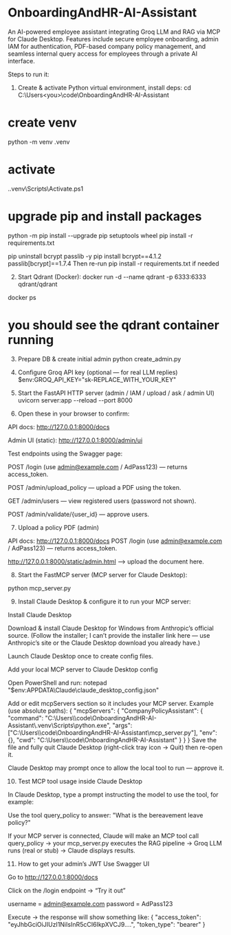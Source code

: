 # OnboardingAndHR-AI-Assistant
An AI-powered employee assistant integrating Groq LLM and RAG via MCP for Claude Desktop. Features include secure employee onboarding, admin IAM for authentication, PDF-based company policy management, and seamless internal query access for employees through a private AI interface.


Steps to run it:

1. Create & activate Python virtual environment, install deps:
cd C:\Users\<you>\code\OnboardingAndHR-AI-Assistant

# create venv
python -m venv .venv

# activate
.\.venv\Scripts\Activate.ps1

# upgrade pip and install packages
python -m pip install --upgrade pip setuptools wheel
pip install -r requirements.txt

pip uninstall bcrypt passlib -y
pip install bcrypt==4.1.2 passlib[bcrypt]==1.7.4
Then re-run pip install -r requirements.txt if needed

2. Start Qdrant (Docker):
docker run -d --name qdrant -p 6333:6333 qdrant/qdrant

docker ps
# you should see the qdrant container running

3. Prepare DB & create initial admin
python create_admin.py

4. Configure Groq API key (optional — for real LLM replies)
$env:GROQ_API_KEY="sk-REPLACE_WITH_YOUR_KEY"

5. Start the FastAPI HTTP server (admin / IAM / upload / ask / admin UI)
uvicorn server:app --reload --port 8000

6. Open these in your browser to confirm:

API docs: http://127.0.0.1:8000/docs

Admin UI (static): http://127.0.0.1:8000/admin/ui

Test endpoints using the Swagger page:

POST /login (use admin@example.com / AdPass123) — returns access_token.

POST /admin/upload_policy — upload a PDF using the token.

GET /admin/users — view registered users (password not shown).

POST /admin/validate/{user_id} — approve users.

7. Upload a policy PDF (admin)

API docs: http://127.0.0.1:8000/docs
POST /login (use admin@example.com / AdPass123) — returns access_token.

http://127.0.0.1:8000/static/admin.html --> upload the document here.

8. Start the FastMCP server (MCP server for Claude Desktop):

python mcp_server.py

9. Install Claude Desktop & configure it to run your MCP server:

Install Claude Desktop

Download & install Claude Desktop for Windows from Anthropic’s official source. (Follow the installer; I can’t provide the installer link here — use Anthropic’s site or the Claude Desktop download you already have.)

Launch Claude Desktop once to create config files.

Add your local MCP server to Claude Desktop config

Open PowerShell and run:
notepad "$env:APPDATA\Claude\claude_desktop_config.json"

Add or edit mcpServers section so it includes your MCP server. Example (use absolute paths):
{
  "mcpServers": {
    "CompanyPolicyAssistant": {
      "command": "C:\\Users\\<you>\\code\\OnboardingAndHR-AI-Assistant\\.venv\\Scripts\\python.exe",
      "args": ["C:\\Users\\<you>\\code\\OnboardingAndHR-AI-Assistant\\mcp_server.py"],
      "env": {},
      "cwd": "C:\\Users\\<you>\\code\\OnboardingAndHR-AI-Assistant"
    }
  }
}
Save the file and fully quit Claude Desktop (right-click tray icon → Quit) then re-open it.

Claude Desktop may prompt once to allow the local tool to run — approve it.

10. Test MCP tool usage inside Claude Desktop

In Claude Desktop, type a prompt instructing the model to use the tool, for example:

Use the tool query_policy to answer: "What is the bereavement leave policy?"

If your MCP server is connected, Claude will make an MCP tool call query_policy → your mcp_server.py executes the RAG pipeline → Groq LLM runs (real or stub) → Claude displays results.

11. How to get your admin’s JWT
Use Swagger UI

Go to http://127.0.0.1:8000/docs

Click on the /login endpoint → “Try it out”

username = admin@example.com
password = AdPass123

Execute → the response will show something like:
{
  "access_token": "eyJhbGciOiJIUzI1NiIsInR5cCI6IkpXVCJ9....",
  "token_type": "bearer"
}

